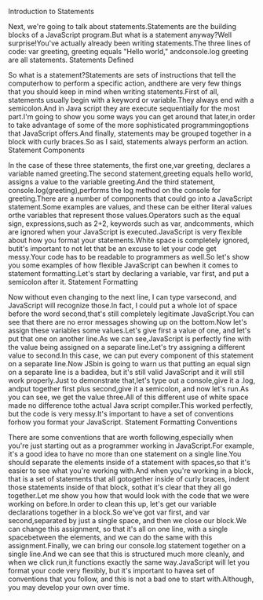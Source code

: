 Introduction to Statements

Next, we're going to talk about statements.Statements are the building blocks of a JavaScript program.But what is a statement anyway?Well surprise!You've actually already been writing statements.The three lines of code: var greeting, greeting equals "Hello world," andconsole.log greeting are all statements.
Statements Defined

So what is a statement?Statements are sets of instructions that tell the computerhow to perform a specific action, andthere are very few things that you should keep in mind when writing statements.First of all, statements usually begin with a keyword or variable.They always end with a semicolon.And in Java script they are execute sequentially for the most part.I'm going to show you some ways you can get around that later,in order to take advantage of some of the more sophisticated programmingoptions that JavaScript offers.And finally, statements may be grouped together in a block with curly braces.So as I said, statements always perform an action.
Statement Components

In the case of these three statements, the first one,var greeting, declares a variable named greeting.The second statement,greeting equals hello world, assigns a value to the variable greeting.And the third statement, console.log(greeting),performs the log method on the console for greeting.There are a number of components that could go into a JavaScript statement.Some examples are values, and these can be either literal values orthe variables that represent those values.Operators such as the equal sign, expressions,such as 2+2, keywords such as var, andcomments, which are ignored when your JavaScript is executed.JavaScript is very flexible about how you format your statements.White space is completely ignored, butit's important to not let that be an excuse to let your code get messy.Your code has to be readable to programmers as well.So let's show you some examples of how flexible JavaScript can bewhen it comes to statement formatting.Let's start by declaring a variable, var first, and put a semicolon after it.
Statement Formatting

Now without even changing to the next line, I can type varsecond, and JavaScript will recognize those.In fact, I could put a whole lot of space before the word second,that's still completely legitimate JavaScript.You can see that there are no error messages showing up on the bottom.Now let's assign these variables some values.Let's give first a value of one, and let's put that one on another line.As we can see,JavaScript is perfectly fine with the value being assigned on a separate line.Let's try assigning a different value to second.In this case, we can put every component of this statement on a separate line.Now JSbin is going to warn us that putting an equal sign on a separate line is a badidea, but it's still valid JavaScript and it will still work properly.Just to demonstrate that,let's type out a console,give it a .log, andput together first plus second,give it a semicolon, and now let's run.As you can see, we get the value three.All of this different use of white space made no difference tothe actual Java script compiler.This worked perfectly, but the code is very messy.It's important to have a set of conventions forhow you format your JavaScript.
Statement Formatting Conventions

There are some conventions that are worth following,especially when you're just starting out as a programmer working in JavaScript.For example, it's a good idea to have no more than one statement on a single line.You should separate the elements inside of a statement with spaces,so that it's easier to see what you're working with.And when you're working in a block, that is a set of statements that all gotogether inside of curly braces, indent those statements inside of that block, sothat it's clear that they all go together.Let me show you how that would look with the code that we were working on before.In order to clean this up, let's get our variable declarations together in a block.So we've got var first, and var second,separated by just a single space, and then we close our block.We can change this assignment, so that it's all on one line, with a single spacebetween the elements, and we can do the same with this assignment.Finally, we can bring our console.log statement together on a single line.And we can see that this is structured much more cleanly, and when we click run,it functions exactly the same way.JavaScript will let you format your code very flexibly, but it's important to havea set of conventions that you follow, and this is not a bad one to start with.Although, you may develop your own over time.